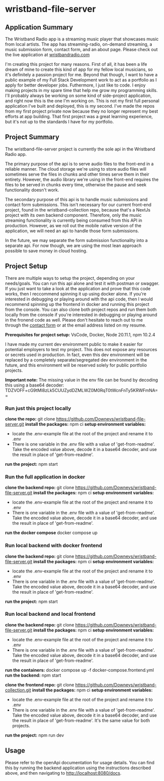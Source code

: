 # wristband-file-server

## Application Summary

The Wristband Radio app is a streaming music player that showcases music from local artists. The app has streaming-radio, on-demand streaming, a music submission form, contact form, and an about page. Please check out the live application at [wristbandradio.com](https://www.wristbandradio.com)

I'm creating this project for many reasons. First of all, it has been a life dream of mine to create this kind of app for my fellow local musicians, so it's definitely a passion project for me. Beyond that though, I want to have a public example of my Full Stack Development work to act as a portfolio as I apply for better developer jobs. Futhermore, I just like to code. I enjoy making projects in my spare time that help me grow my programming skills. I'll probably always be working on some kind of side-project application, and right now this is the one I'm working on. This is not my first full personal application I've built and deployed, this is my second. I've made the repos from my first project private now because they no longer represent my best efforts at app building. That first project was a great learning experience, but it's not up to the standards I have for my portfolio.

## Project Summary

The wristband-file-server project is currently the sole api in the Wristband Radio app.

The primary purpose of the api is to serve audio files to the front-end in a reliable manner. The cloud storage we're using to store audio files will sometimes serve the files in chunks and other times serve them in their entirety. However, the audio library we're using in the front-end requires the files to be served in chunks every time, otherwise the pause and seek functionality doesn't work.

The secondary purpose of this api is to handle music submissions and contact form submissions. This isn't necessary for our current front-end project, found in the wristband-collection repo, because that's a NextJs project with its own backend component. Therefore, only the music streaming functionality is currently being consumed from this API in production. However, as we roll out the mobile native version of the application, we will need an api to handle those form submissions.

In the future, we may separate the form submission functionality into a separate api. For now though, we are using the most lean approach possible to save money in cloud hosting.

## Project Setup

There are multiple ways to setup the project, depending on your needs/goals. You can run this api alone and test it with postman or swagger. If you just want to take a look at the application and prove that this code works, then I reccommend spinning it up using docker alone. If you're interested in debugging or playing around with the api code, then I would recommend spinning up the frontend in docker and running this project from the console. You can also clone both project repos and run them both locally from the console if you're interested in debugging or playing around in the fronend code as well. Please don't hesitate to reach out to me through the [contact form](https://wristbandradio.com/contact) or at the email address listed on my resume.

**Prerequisites for project setup:** VsCode, Docker, Node 20.11.1, npm 10.2.4

I have made my current dev environment public to make it easier for potential employers to test my project. This does not expose any resources or secrets used in production. In fact, even this dev environment will be replaced by a completely separate/segregated dev environment in the future, and this environment will be reserved solely for public portfolio projects.

**Important note:** The missing value in the env file can be found by decoding this using a base64 decoder: TDZVOFF+cG9tMl8zLk5CUUZydDZMLWZ0M0RqT0tWcnFnTy5KRWFmNA==

### Run just this project locally

**clone the repo:** git clone https://github.com/Downeys/wristband-file-server.git
**install the packages:** npm ci
**setup environment variables:**

- locate the .env-example file at the root of the project and rename it to .env
- There is one variable in the .env file with a value of 'get-from-readme'. Take the encoded value above, decode it in a base64 decoder, and use the result in place of 'get-from-readme'.

**run the project:** npm start

### Run the full application in docker

**clone the backend repo:** git clone https://github.com/Downeys/wristband-file-server.git
**install the packages:** npm ci
**setup environment variables:**

- locate the .env-example file at the root of the project and rename it to .env
- There is one variable in the .env file with a value of 'get-from-readme'. Take the encoded value above, decode it in a base64 decoder, and use the result in place of 'get-from-readme'.

**run the docker compose** docker compose up

### Run local backend with docker frontend

**clone the backend repo:** git clone https://github.com/Downeys/wristband-file-server.git
**install the packages:** npm ci
**setup environment variables:**

- locate the .env-example file at the root of the project and rename it to .env
- There is one variable in the .env file with a value of 'get-from-readme'. Take the encoded value above, decode it in a base64 decoder, and use the result in place of 'get-from-readme'.

**run the project:** npm start

### Run local backend and local frontend

**clone the backend repo:** git clone https://github.com/Downeys/wristband-file-server.git
**install the packages:** npm ci
**setup environment variables:**

- locate the .env-example file at the root of the project and rename it to .env
- There is one variable in the .env file with a value of 'get-from-readme'. Take the encoded value above, decode it in a base64 decoder, and use the result in place of 'get-from-readme'.

**run the containers:** docker compose up -f docker-compose.frontend.yml
**run the backend:** npm start

**clone the frontend repo:** git clone https://github.com/Downeys/wristband-collection.git
**install the packages:** npm ci
**setup environment variables:**

- locate the .env-example file at the root of the project and rename it to .env
- There is one variable in the .env file with a value of 'get-from-readme'. Take the encoded value above, decode it in a base64 decoder, and use the result in place of 'get-from-readme'. It's the same value for both projects.

**run the project:** npm run dev

## Usage

Please refer to the openApi documentation for usage details. You can find this by running the backend application using the instructions described above, and then navigating to [http://localhost:8080/docs](http://localhost:8080/docs).
